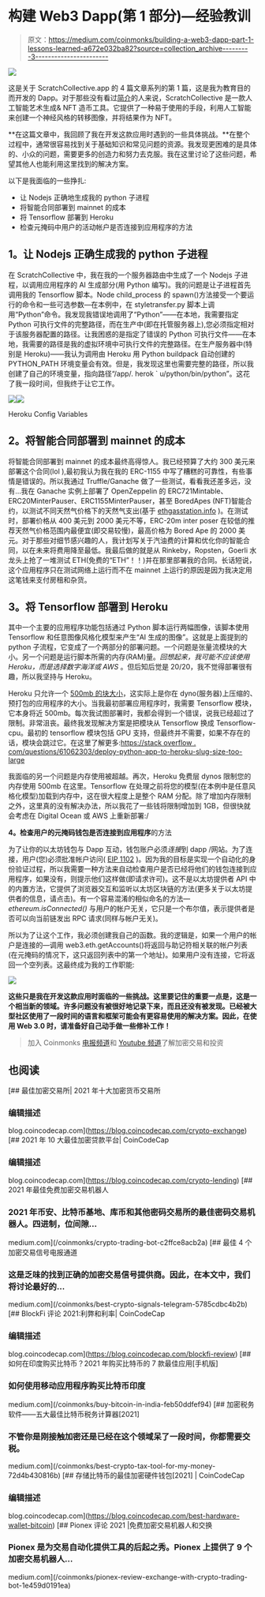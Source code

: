 # 构建 Web3 Dapp(第 1 部分)—经验教训

> 原文：<https://medium.com/coinmonks/building-a-web3-dapp-part-1-lessons-learned-a672e032ba82?source=collection_archive---------3----------------------->

![](img/2a0b8c1c6eb85c39f3935a4787a4e822.png)

这是关于 ScratchCollective.app 的 4 篇文章系列的第 1 篇，这是我为教育目的而开发的 Dapp。对于那些没有看过[简介](/coinmonks/building-a-full-stack-web3-application-dapp-scratchcollective-app-c843adcee8a0)的人来说，ScratchCollective 是一款人工智能艺术生成& NFT 造币工具。它提供了一种易于使用的手段，利用人工智能来创建一个神经风格的转移图像，并将结果作为 NFT。

**在这篇文章中，我回顾了我在开发这款应用时遇到的一些具体挑战。**在整个过程中，通常很容易找到关于基础知识和常见问题的资源。我发现更困难的是具体的、小众的问题，需要更多的创造力和努力去克服。我在这里讨论了这些问题，希望其他人也能利用这里找到的解决方案。

以下是我面临的一些挣扎:

*   让 Nodejs 正确地生成我的 python 子进程
*   将智能合同部署到 mainnet 的成本
*   将 Tensorflow 部署到 Heroku
*   检查元掩码中用户的活动帐户是否连接到应用程序的方法

## **1。让 Nodejs 正确生成我的 python 子进程**

在 ScratchCollective 中，我在我的一个服务器路由中生成了一个 Nodejs 子进程，以调用应用程序的 AI 生成部分(用 Python 编写)。我的问题是让子进程首先调用我的 Tensorflow 脚本。Node child_process 的 spawn()方法接受一个要运行的命令和一些可选参数—在本例中，在 styletransfer.py 脚本上调用“Python”命令。我发现我错误地调用了“Python”——在本地，我需要指定 Python 可执行文件的完整路径，而在生产中(即在托管服务器上),您必须指定相对于该服务器配置的路径。让我困惑的是指定了错误的 Python 可执行文件——在本地，我需要的路径是我的虚拟环境中可执行文件的完整路径。在生产服务器中(特别是 Heroku)——我认为调用由 Heroku 用 Python buildpack 自动创建的 PYTHON_PATH 环境变量会有效。但是，我发现这里也需要完整的路径，所以我创建了自己的环境变量，指向路径“/app/. herok ` u/python/bin/python”。这花了我一段时间，但我终于让它工作。

![](img/6ebebf272d7e0e22b14a0dfa410ff978.png)![](img/a457741630a21d419f6841569c781cdd.png)

Heroku Config Variables

## **2。将智能合同部署到 mainnet 的成本**

将智能合同部署到 mainnet 的成本最终高得惊人。我已经预算了大约 300 美元来部署这个合同(lol ),最初我认为我在我的 ERC-1155 中写了糟糕的可靠性，有些事情是错误的。所以我通过 Truffle/Ganache 做了一些测试，看看我还差多远，没有…我在 Ganache 实例上部署了 OpenZeppelin 的 ERC721Mintable、ERC20MinterPauser、ERC1155MinterPauser，甚至 BoredApes (NFT)智能合约，以测试不同天然气价格下的天然气支出(基于 [ethgasstation.info](http://ethgasstation.info) )。在测试时，部署价格从 400 美元到 2000 美元不等，ERC-20m inter poser 在较低的推荐天然气价格范围内最便宜(即交易较慢)，最高价格为 Bored Ape 的 2000 美元。对于那些对细节感兴趣的人，我计划写关于汽油费的计算和优化你的智能合同，以在未来将费用降至最低。我最后做的就是从 Rinkeby，Ropsten，Goerli 水龙头上抢了一堆测试 ETH(免费的“ETH”！！)并在那里部署我的合同。长话短说，这个应用程序只在测试网络上运行而不在 mainnet 上运行的原因是因为我决定用这笔钱来支付房租和杂货。

## **3。将 Tensorflow 部署到 Heroku**

其中一个主要的应用程序功能包括通过 Python 脚本运行两幅图像，该脚本使用 Tensorflow 和任意图像风格化模型来产生“AI 生成的图像”。这就是上面提到的 python 子流程，它变成了一个两部分的部署问题。一个问题是张量流模块的大小。另一个问题是运行脚本所需的内存(RAM)量。*回想起来，我可能不应该使用 Heroku，而是选择数字海洋或 AWS* 。但后知后觉是 20/20，我不觉得部署很有趣，所以我坚持与 Heroku。

Heroku 只允许一个 [500mb 的块大小](https://devcenter.heroku.com/articles/slug-compiler)，这实际上是你在 dyno(服务器)上压缩的、预打包的应用程序的大小。当我最初部署应用程序时，我需要 Tensorflow 模块，它本身将近 500mb。每次我试图部署时，我都会得到一个错误，说我已经超过了限制。非常沮丧。最终我发现解决方案是把模块从 Tensorflow 换成 Tensorflow-cpu。最初的 tensorflow 模块包括 GPU 支持，但最终并不需要，如果不存在的话，模块会跳过它。在这里了解更多:[https://stack overflow . com/questions/61062303/deploy-python-app-to-heroku-slug-size-too-large](https://stackoverflow.com/questions/61062303/deploy-python-app-to-heroku-slug-size-too-large)

我面临的另一个问题是内存使用被超越。再次，Heroku 免费层 dynos 限制您的内存使用 500mb 在这里。Tensorflow 在处理之前将您的模型(在本例中是任意风格化模型)加载到内存中，这在很大程度上是整个 RAM 分配。除了增加内存限制之外，这里真的没有解决办法，所以我花了一些钱将限制增加到 1GB，但很快就会考虑在 Digital Ocean 或 AWS 上重新部署:/

**4。检查用户的元掩码钱包是否连接到应用程序**的方法

为了让你的以太坊钱包与 Dapp 互动，钱包账户必须*连接*到 dapp /网站。为了连接，用户(您)必须批准帐户访问( [EIP 1102](https://github.com/ethereum/EIPs/blob/master/EIPS/eip-1102.md) )。因为我的目标是实现一个自动化的身份验证过程，所以我需要一种方法来自动检查用户是否已经将他们的钱包连接到应用程序，如果没有，则提示他们这样做(即请求许可)。这不是以太坊提供者 API 中的内置方法，它提供了浏览器交互和监听以太坊区块链的方法(更多关于以太坊提供者的信息，请点击)。有一个容易混淆的相似命名的方法— *ethereum.isConnected()* 与用户的帐户无关，它只是一个布尔值，表示提供者是否可以向当前链发出 RPC 请求(同样与帐户无关)。

所以为了让这个工作，我必须创建我自己的函数。我的逻辑是，如果一个用户的帐户是连接的—调用 web3.eth.getAccounts()将返回与助记符相关联的帐户列表(在元掩码的情况下，这只返回列表中的第一个地址)。如果用户没有连接，它将返回一个空列表。这最终成为我的工作职能:

![](img/b3da7fd80f7960f13bca2c1e7caff8a0.png)

**这些只是我在开发这款应用时面临的一些挑战。这里要记住的重要一点是，这是一个相当新的领域。许多问题没有被很好地记录下来，而且还没有被发现。已经被大型社区使用了一段时间的语言和框架可能会有更容易使用的解决方案。因此，在使用 Web 3.0 时，请准备好自己动手做一些修补工作！**

> 加入 Coinmonks [电报频道](https://t.me/coincodecap)和 [Youtube 频道](https://www.youtube.com/c/coinmonks/videos)了解加密交易和投资

## 也阅读

[](https://blog.coincodecap.com/crypto-exchange) [## 最佳加密交易所| 2021 年十大加密货币交易所

### 编辑描述

blog.coincodecap.com](https://blog.coincodecap.com/crypto-exchange) [](https://blog.coincodecap.com/crypto-lending) [## 2021 年 10 大最佳加密贷款平台| CoinCodeCap

### 编辑描述

blog.coincodecap.com](https://blog.coincodecap.com/crypto-lending) [](/coinmonks/crypto-trading-bot-c2ffce8acb2a) [## 2021 年最佳免费加密交易机器人

### 2021 年币安、比特币基地、库币和其他密码交易所的最佳密码交易机器人。四进制，位间隙…

medium.com](/coinmonks/crypto-trading-bot-c2ffce8acb2a) [](/coinmonks/best-crypto-signals-telegram-5785cdbc4b2b) [## 最佳 4 个加密交易信号电报通道

### 这是乏味的找到正确的加密交易信号提供商。因此，在本文中，我们将讨论最好的…

medium.com](/coinmonks/best-crypto-signals-telegram-5785cdbc4b2b) [](https://blog.coincodecap.com/blockfi-review) [## BlockFi 评论 2021:利弊和利率| CoinCodeCap

### 编辑描述

blog.coincodecap.com](https://blog.coincodecap.com/blockfi-review) [](/coinmonks/buy-bitcoin-in-india-feb50ddfef94) [## 如何在印度购买比特币？2021 年购买比特币的 7 款最佳应用[手机版]

### 如何使用移动应用程序购买比特币印度

medium.com](/coinmonks/buy-bitcoin-in-india-feb50ddfef94) [](/coinmonks/best-crypto-tax-tool-for-my-money-72d4b430816b) [## 加密税务软件——五大最佳比特币税务计算器[2021]

### 不管你是刚接触加密还是已经在这个领域呆了一段时间，你都需要交税。

medium.com](/coinmonks/best-crypto-tax-tool-for-my-money-72d4b430816b) [](https://blog.coincodecap.com/best-hardware-wallet-bitcoin) [## 存储比特币的最佳加密硬件钱包[2021] | CoinCodeCap

### 编辑描述

blog.coincodecap.com](https://blog.coincodecap.com/best-hardware-wallet-bitcoin) [](/coinmonks/pionex-review-exchange-with-crypto-trading-bot-1e459d0191ea) [## Pionex 评论 2021 |免费加密交易机器人和交换

### Pionex 是为交易自动化提供工具的后起之秀。Pionex 上提供了 9 个加密交易机器人…

medium.com](/coinmonks/pionex-review-exchange-with-crypto-trading-bot-1e459d0191ea)